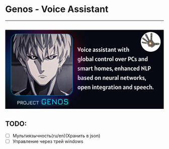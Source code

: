 # Genos - Voice Assistant
---
![poster](genos_poster.jpg)
---

## TODO:
- [ ] Мультиязычность(ru/en)(Хранить в json)</br>
- [ ] Управление через трей windows</br>